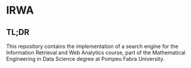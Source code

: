 # IRWA

## TL;DR
This repository contains the implementation of a search engine for the Information Retrieval and Web Analytics course, 
part of the Mathematical Engineering in Data Science degree at Pompeu Fabra University.